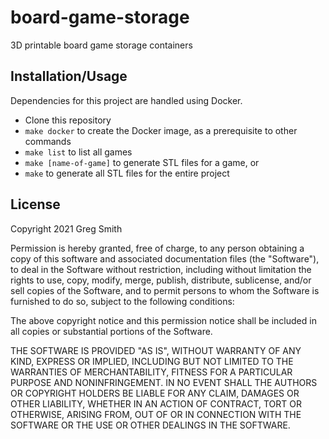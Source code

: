 # board-game-storage

3D printable board game storage containers

## Installation/Usage

Dependencies for this project are handled using Docker.

* Clone this repository
* `make docker` to create the Docker image, as a prerequisite to other commands
* `make list` to list all games
* `make [name-of-game]` to generate STL files for a game, or
* `make` to generate all STL files for the entire project

## License

Copyright 2021 Greg Smith

Permission is hereby granted, free of charge, to any person obtaining a copy of this software and associated documentation files (the "Software"), to deal in the Software without restriction, including without limitation the rights to use, copy, modify, merge, publish, distribute, sublicense, and/or sell copies of the Software, and to permit persons to whom the Software is furnished to do so, subject to the following conditions:

The above copyright notice and this permission notice shall be included in all copies or substantial portions of the Software.

THE SOFTWARE IS PROVIDED "AS IS", WITHOUT WARRANTY OF ANY KIND, EXPRESS OR IMPLIED, INCLUDING BUT NOT LIMITED TO THE WARRANTIES OF MERCHANTABILITY, FITNESS FOR A PARTICULAR PURPOSE AND NONINFRINGEMENT. IN NO EVENT SHALL THE AUTHORS OR COPYRIGHT HOLDERS BE LIABLE FOR ANY CLAIM, DAMAGES OR OTHER LIABILITY, WHETHER IN AN ACTION OF CONTRACT, TORT OR OTHERWISE, ARISING FROM, OUT OF OR IN CONNECTION WITH THE SOFTWARE OR THE USE OR OTHER DEALINGS IN THE SOFTWARE.
